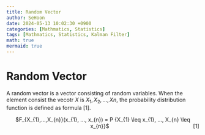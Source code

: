 ```yaml
---
title: Random Vector
author: SeHoon
date: 2024-05-13 10:02:30 +0900
categories: [Mathmatics, Statistics]
tags: [Mathmatics, Statistics, Kalman Filter]
math: true
mermaid: true
---
```


# Random Vector

A random vector is a vector consisting of random variables. When the element consist the vecotr $X$ is $X_{1}, X_{2}, ..., X{n}$, the probability distribution function is defined as formula [1].

<p align="center">
    <span>$F_{X_{1},...,X_{n}}(x_{1}, ..., x_{n}) = P {X_{1} \leq x_{1}, ..., X_{n} \leq x_{n}}$</span>
    <span style="float: right;">[1]</span>
</p>


